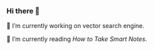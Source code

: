### Hi there 👋

🔭 I’m currently working on vector search engine.

🌱 I’m currently reading *How to Take Smart Notes*.
